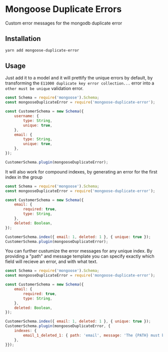 Mongoose Duplicate Errors
=========================

Custom error messages for the mongodb duplicate error

Installation
------------

```bash
yarn add mongoose-duplicate-error
```

Usage
-----

Just add it to a model and it will prettify the unique errors by default, by transforming the
`E11000 duplicate key error collection...` error into a  `other must be unique` validation error.

```javascript
const Schema = require('mongoose').Schema;
const mongooseDuplicateError = require('mongoose-duplicate-error');

const CustomerSchema = new Schema({
    username: {
        type: String,
        unique: true,
    },
    email: {
        type: String,
        unique: true,
    },
});

CustomerSchema.plugin(mongooseDuplicateError);
```

It will also work for compound indexes, by generating an error for the first index in the group

```javascript
const Schema = require('mongoose').Schema;
const mongooseDuplicateError = require('mongoose-duplicate-error');

const CustomerSchema = new Schema({
    email: {
        required: true,
        type: String,
    },
    deleted: Boolean,
});

CustomerSchema.index({ email: 1, deleted: 1 }, { unique: true });
CustomerSchema.plugin(mongooseDuplicateError);
```

You can further custumize the error messages for any unique index. By providing a "path" and message template you can specify exactly which field will recieve an error, and with what text.

```javascript
const Schema = require('mongoose').Schema;
const mongooseDuplicateError = require('mongoose-duplicate-error');

const CustomerSchema = new Schema({
    email: {
        required: true,
        type: String,
    },
    deleted: Boolean,
});

CustomerSchema.index({ email: 1, deleted: 1 }, { unique: true });
CustomerSchema.plugin(mongooseDuplicateError, {
    indexes: {
        email_1_deleted_1: { path: 'email', message: 'The {PATH} must be unique ({VALUE})' },
    },
}});
```
